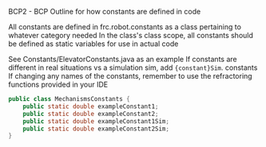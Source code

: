 BCP2 - BCP Outline for how constants are defined in code

All constants are defined in frc.robot.constants as a class pertaining to whatever category needed
In the class's class scope, all constants should be defined as static variables for use in actual code

See Constants/ElevatorConstants.java as an example
If constants are different in real situations vs a simulation sim,  add `{constant}Sim`. constants 
If changing any names of the constants, remember to use the refractoring functions provided in your IDE

```java
public class MechanismsConstants {
    public static double exampleConstant1;
    public static double exampleConstant2;
    public static double exampleConstant1Sim;
    public static double exampleConstant2Sim;
}
```